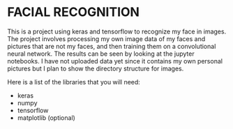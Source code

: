 # FACIAL RECOGNITION

This is a project using keras and tensorflow to recognize my face in images.  The project involves processing my own image data of my faces and pictures that are not my faces, and then training them on a convolutional neural network.  The results can be seen by looking at the jupyter notebooks.  I have not uploaded data yet since it contains my own personal pictures but I plan to show the directory structure for images.

Here is a list of the libraries that you will need:
* keras
* numpy
* tensorflow
* matplotlib (optional)
